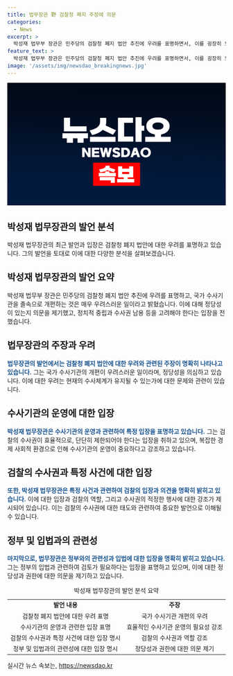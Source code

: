 ```yaml
---
title: 법무장관 野 검찰청 폐지 주장에 의문
categories:
  - News
excerpt: >
  박성재 법무부 장관은 민주당의 검찰청 폐지 법안 추진에 우려를 표명하면서, 이를 굉장히 모순된다고 비판했다. 또한, 경북경찰청의 수사 결과에 대한 민주당의 비판과 관련하여 도무지 납득할 수 없는 수사 결과라고 지적했다. 재의요구권에 대해서는 입법안이 발의되지 않았다는 점을 강조하며, 검찰의 수사권이 제한적으로 행사돼야 한다고 주장했다.
feature_text: >
  박성재 법무부 장관은 민주당의 검찰청 폐지 법안 추진에 우려를 표명하면서, 이를 굉장히 모순된다고 비판했다. 또한, 경북경찰청의 수사 결과에 대한 민주당의 비판과 관련하여 도무지 납득할 수 없는 수사 결과라고 지적했다. 재의요구권에 대해서는 입법안이 발의되지 않았다는 점을 강조하며, 검찰의 수사권이 제한적으로 행사돼야 한다고 주장했다.
image: '/assets/img/newsdao_breakingnews.jpg'
---
```


<p><img src="/assets/img/newsdao_breakingnews.jpg" alt="koreaapp 속보" /></p>

<h2>박성재 법무장관의 발언 분석</h2>

<p data-ke-size="size16">박성재 법무장관의 최근 발언과 입장은 검찰청 폐지 법안에 대한 우려를 표명하고 있습니다. 그의 발언을 토대로 이에 대한 다양한 분석을 살펴보겠습니다.</p>

<h2 data-ke-size="size26">박성재 법무장관의 발언 요약</h2>

<p>박성재 법무부 장관은 민주당의 검찰청 폐지 법안 추진에 우려를 표명하고, 국가 수사기관을 졸속으로 개편하는 것은 매우 우려스러운 일이라고 밝혔습니다. 이에 대해 정당성이 있는지 의문을 제기했고, 정치적 중립과 수사권 남용 등을 고려해야 한다는 입장을 전했습니다.</p>

<h2 data-ke-size="size26">법무장관의 주장과 우려</h2>

<p><b><span style="color: #1a5490;">법무장관의 발언에서는 검찰청 폐지 법안에 대한 우려와 관련된 주장이 명확히 나타나고 있습니다.</span></b> 그는 국가 수사기관의 개편이 우려스러운 일이라며, 정당성을 의심하고 있습니다. 이에 대한 우려는 현재의 수사체계가 유지될 수 있는가에 대한 문제와 관련이 있습니다.</p>

<h2 data-ke-size="size26">수사기관의 운영에 대한 입장</h2>

<p><b><span style="color: #1a5490;">박성재 법무장관은 수사기관의 운영과 관련하여 특정 입장을 표명하고 있습니다.</span></b> 그는 검찰의 수사권이 효율적으로, 단단히 제한되어야 한다는 입장을 취하고 있으며, 복잡한 경제 사회적 환경으로 인해 수사기관의 운영이 중요하다고 강조하고 있습니다.</p>

<h2 data-ke-size="size26">검찰의 수사권과 특정 사건에 대한 입장</h2>

<p><b><span style="color: #1a5490;">또한, 박성재 법무장관은 특정 사건과 관련하여 검찰의 입장과 의견을 명확히 밝히고 있습니다.</span></b> 이에 대한 입장과 검찰의 역할, 그리고 수사권의 적정한 행사에 대한 강조가 제시되어 있습니다. 이는 검찰의 수사권에 대한 태도와 관련하여 중요한 발언으로 이해될 수 있습니다.</p>

<h2 data-ke-size="size26">정부 및 입법과의 관련성</h2>

<p><b><span style="color: #1a5490;">마지막으로, 법무장관은 정부와의 관련성과 입법에 대한 입장을 명확히 밝히고 있습니다.</span></b> 그는 정부의 입법과 관련하여 검토가 필요하다는 입장을 표명하고 있으며, 이에 대한 정당성과 권한에 대한 의문을 제기하고 있습니다.</p>

<table>
  <caption>박성재 법무장관의 발언 분석 요약</caption>
  <tbody>
    <tr>
      <td style="text-align: center; height: 17px;"><b>발언 내용</b></td>
      <td style="text-align: center; height: 17px;"><b>주장</b></td>
    </tr>
    <tr>
      <td style="text-align: center; height: 17px;">검찰청 폐지 법안에 대한 우려 표명</td>
      <td style="text-align: center; height: 17px;">국가 수사기관 개편의 우려</td>
    </tr>
    <tr>
      <td style="text-align: center; height: 17px;">수사기관의 운영과 관련한 입장 표명</td>
      <td style="text-align: center; height: 17px;">효율적인 수사기관 운영의 필요성 강조</td>
    </tr>
    <tr>
      <td style="text-align: center; height: 17px;">검찰의 수사권과 특정 사건에 대한 입장 명시</td>
      <td style="text-align: center; height: 17px;">검찰의 수사권과 역할 강조</td>
    </tr>
    <tr>
      <td style="text-align: center; height: 17px;">정부 및 입법과의 관련성에 대한 입장 명시</td>
      <td style="text-align: center; height: 17px;">정당성과 권한에 대한 의문 제기</td>
    </tr>
  </tbody>
</table>
실시간 뉴스 속보는, <a href="https://newsdao.kr" rel="dofollow">https://newsdao.kr</a>


